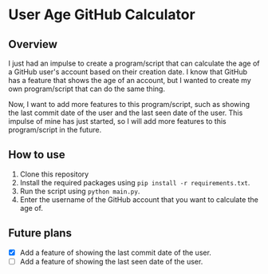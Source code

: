 # User Age GitHub Calculator

## Overview

I just had an impulse to create a program/script that can calculate the age of a GitHub user's account based on their creation date. I know that GitHub has a feature that shows the age of an account, but I wanted to create my own program/script that can do the same thing.

Now, I want to add more features to this program/script, such as showing the last commit date of the user and the last seen date of the user. This impulse of mine has just started, so I will add more features to this program/script in the future.

## How to use

1. Clone this repository
2. Install the required packages using `pip install -r requirements.txt`.
3. Run the script using `python main.py`.
4. Enter the username of the GitHub account that you want to calculate the age of.

## Future plans

- [x] Add a feature of showing the last commit date of the user.
- [ ] Add a feature of showing the last seen date of the user.